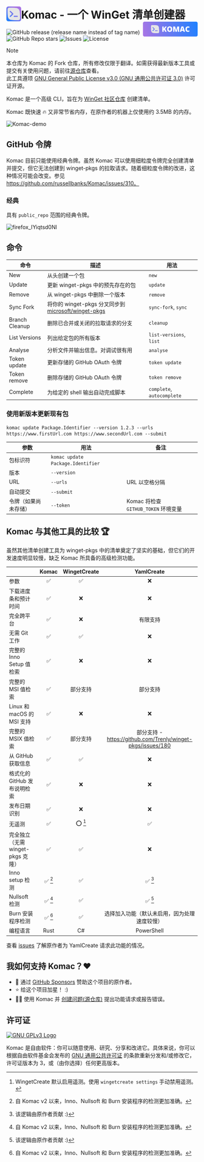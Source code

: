 <h1><img src="assets/logo.svg" align="left" height="39" alt="Komac logo">Komac - 一个 WinGet 清单创建器 <img src="assets/banner.svg" align="right" height="39" alt="Komac banner"></h1>

![GitHub release (release name instead of tag name)](https://img.shields.io/github/v/release/russellbanks/komac)
![GitHub Repo stars](https://img.shields.io/github/stars/russellbanks/komac)
![Issues](https://img.shields.io/github/issues/russellbanks/Komac)
![License](https://img.shields.io/github/license/russellbanks/Komac)

> [!NOTE]  
> 本仓库为 Komac 的 Fork 仓库，所有修改仅限于翻译。如需获得最新版本工具或提交有关使用问题，请前往[源仓库](https://github.com/russellbanks/Komac)查看。  
> 此工具遵顼 [GNU General Public License v3.0 (GNU 通用公共许可证 3.0)](https://github.com/russellbanks/Komac/blob/main/LICENSE.md) 许可证开源。  

Komac 是一个高级 CLI，旨在为 [WinGet 社区仓库](https://github.com/microsoft/winget-pkgs) 创建清单。

Komac 既快速 🔥 又非常节省内存，在原作者的机器上仅使用约 3.5MB 的内存。

![Komac-demo](assets/demo.gif)

<!--
## 安装

Komac 是跨平台的，提供了适用于 Windows、Linux 和 macOS 的二进制文件。

### 所有平台

如果你已经安装了 cargo，你可以为任何平台编译 Rust

```bash
cargo install --locked komac
```

Komac 还支持 [cargo-binstall](https://github.com/cargo-bins/cargo-binstall)：

```bash
cargo binstall komac
```

#### Nightly

每次提交都会构建的 Nightly 版本可在 [这里](https://github.com/russellbanks/Komac/releases/tag/nightly) 获取。这些版本对于调试或获取最新功能和修复非常有用。

### Windows

可以从 [releases](https://github.com/russellbanks/Komac/releases) 获取便携式 EXE 和安装程序。

#### WinGet

```bash
winget install komac
```

#### Scoop

```bash
scoop install komac
```

### Linux

可以从 [releases](https://github.com/russellbanks/Komac/releases) 获取便携式二进制文件。还提供了 Debian (`.deb`) 和 Red Hat (`.rpm`) 安装程序。

### macOS

可以从 [releases](https://github.com/russellbanks/Komac/releases) 获取 macOS 的便携式二进制文件。

#### Homebrew

```bash
brew install russellbanks/tap/komac
```-->

## GitHub 令牌

Komac 目前只能使用经典令牌。虽然 Komac 可以使用细粒度令牌完全创建清单并提交，但它无法创建到 winget-pkgs 的拉取请求。随着细粒度令牌的改进，这种情况可能会改变。参见 https://github.com/russellbanks/Komac/issues/310。

### 经典

具有 `public_repo` 范围的经典令牌。

![firefox_IYiqtsd0Nl](https://github.com/russellbanks/Komac/assets/74878137/fbe4472e-dc53-4caf-ad2b-3bef75c47b07)

## 命令

| 命令            | 描述                                                                                               | 用法                      |
|-----------------|----------------------------------------------------------------------------------------------------|---------------------------|
| New             | 从头创建一个包                                                                                     | `new`                     |
| Update          | 更新 winget-pkgs 中的预先存在的包                                                                  | `update`                  |
| Remove          | 从 winget-pkgs 中删除一个版本                                                                      | `remove`                  |
| Sync Fork       | 将你的 winget-pkgs 分叉同步到 [microsoft/winget-pkgs](https://github.com/microsoft/winget-pkgs)    | `sync-fork`, `sync`       |
| Branch Cleanup  | 删除已合并或关闭的拉取请求的分支                                                                   | `cleanup`                 |
| List Versions   | 列出给定包的所有版本                                                                               | `list-versions`, `list`   |
| Analyse         | 分析文件并输出信息。对调试很有用                                                                   | `analyse`                 |
| Token update    | 更新存储的 GitHub OAuth 令牌                                                                       | `token update`            |
| Token remove    | 删除存储的 GitHub OAuth 令牌                                                                       | `token remove`            |
| Complete        | 为给定的 shell 输出自动完成脚本                                                                   | `complete`, `autocomplete`|

### 使用新版本更新现有包

```
komac update Package.Identifier --version 1.2.3 --urls https://www.firstUrl.com https://www.secondUrl.com --submit
```

| 参数                                | 用法                               | 备注                                                      |
|-------------------------------------|------------------------------------|-----------------------------------------------------------|
| 包标识符                            | `komac update Package.Identifier`  |                                                           |
| 版本                                | `--version`                        |                                                           |
| URL                                 | `--urls`                           | URL 以空格分隔                                            |
| 自动提交                            | `--submit`                         |                                                           |
| 令牌（如果尚未存储）                | `--token`                          | Komac 将检查 `GITHUB_TOKEN` 环境变量                      |

## Komac 与其他工具的比较 🏆

虽然其他清单创建工具为 winget-pkgs 中的清单奠定了坚实的基础，但它们的开发速度明显较慢，缺乏 Komac 所具备的高级检测功能。

|                                          | Komac  | WingetCreate |                           YamlCreate                           |
|------------------------------------------|:------:|:------------:|:--------------------------------------------------------------:|
| 参数                                     |   ✅    |      ✅       |                               ❌                                |
| 下载进度条和预计时间                     |   ✅    |      ❌       |                               ❌                                |
| 完全跨平台                               |   ✅    |      ❌       |                            有限支持                            |
| 无需 Git 工作                            |   ✅    |      ✅       |                               ❌                                |
| 完整的 Inno Setup 值检索                 |   ✅    |      ❌       |                               ❌                                |
| 完整的 MSI 值检索                        |   ✅    |   部分支持   |                            部分支持                            |
| Linux 和 macOS 的 MSI 支持               |   ✅    |      ❌       |                               ❌                                |
| 完整的 MSIX 值检索                       |   ✅    |   部分支持   |   部分支持 - https://github.com/Trenly/winget-pkgs/issues/180   |
| 从 GitHub 获取信息                       |   ✅    |      ✅       |                               ❌                                |
| 格式化的 GitHub 发布说明检索             |   ✅    |      ❌       |                               ❌                                |
| 发布日期识别                             |   ✅    |      ❌       |                               ❌                                |
| 无遥测                                   |   ✅    |    ⭕ [^1]    |                               ✅                                |
| 完全独立（无需 winget-pkgs 克隆）        |   ✅    |      ✅       |                               ❌                                |
| Inno setup 检测                          | ✅ [^2] |      ✅       |                             ✅ [^3]                             |
| Nullsoft 检测                            | ✅ [^2] |      ✅       |                             ✅ [^3]                             |
| Burn 安装程序检测                        | ✅ [^2] |      ✅       | 选择加入功能（默认未启用，因为处理速度较慢）                   |
| 编程语言                                 |  Rust  |      C#      |                           PowerShell                           |

[^1]: WingetCreate 默认启用遥测。使用 `wingetcreate settings` 手动禁用遥测。
[^2]: 自 Komac v2 以来，Inno、Nullsoft 和 Burn 安装程序的检测更加准确。
[^3]: 该逻辑由原作者贡献 :)

查看 [issues](https://github.com/Trenly/winget-pkgs/issues?q=is:issue+author:russellbanks) 了解原作者为 YamlCreate 请求此功能的情况。

## 我如何支持 Komac？❤️

- 🤝 通过 [GitHub Sponsors](https://github.com/sponsors/russellbanks) 赞助这个项目的原作者。
- ⭐ 给这个项目加星！ :)
- 🧑‍💻 使用 Komac 并 [创建问题(源仓库)](https://github.com/russellbanks/Komac/issues/new) 提出功能请求或报告错误。

<!--## Star 历史 ⭐

<a href="https://star-history.com/#russellbanks/Komac&Date">
  <picture>
    <source media="(prefers-color-scheme: dark)" srcset="https://api.star-history.com/svg?repos=russellbanks/Komac&type=Date&theme=dark" />
    <source media="(prefers-color-scheme: light)" srcset="https://api.star-history.com/svg?repos=russellbanks/Komac&type=Date" />
    <img alt="Star History Chart" src="https://api.star-history.com/svg?repos=russellbanks/Komac&type=Date" />
  </picture>
</a>-->

## 许可证

[![GNU GPLv3 Logo](https://www.gnu.org/graphics/gplv3-127x51.png)](http://www.gnu.org/licenses/gpl-3.0.en.html)

Komac 是自由软件：你可以随意使用、研究、分享和改进它。具体来说，你可以根据自由软件基金会发布的 [GNU 通用公共许可证](http://www.gnu.org/licenses/gpl-3.0.en.html) 的条款重新分发和/或修改它，许可证版本为 3，或（由你选择）任何更高版本。
